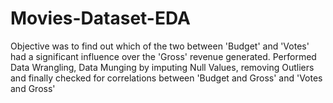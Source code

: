 # Movies-Dataset-EDA
Objective was to find out which of the two between 'Budget' and 'Votes' had a significant influence over the 'Gross' revenue generated. Performed Data Wrangling, Data Munging by imputing Null Values, removing Outliers and finally checked for correlations between 'Budget and Gross' and 'Votes and Gross'
